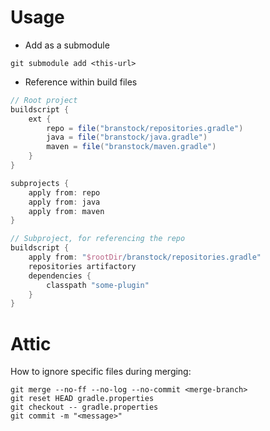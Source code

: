 # Usage

* Add as a submodule

```
git submodule add <this-url>
```

* Reference within build files

```gradle
// Root project
buildscript {
    ext {
        repo = file("branstock/repositories.gradle")
        java = file("branstock/java.gradle")
        maven = file("branstock/maven.gradle")
    }
}

subprojects {
    apply from: repo
    apply from: java
    apply from: maven
}

// Subproject, for referencing the repo
buildscript {
    apply from: "$rootDir/branstock/repositories.gradle"
    repositories artifactory
    dependencies {
        classpath "some-plugin"
    }
}
```

# Attic

How to ignore specific files during merging:

```
git merge --no-ff --no-log --no-commit <merge-branch>
git reset HEAD gradle.properties
git checkout -- gradle.properties
git commit -m "<message>"
```
